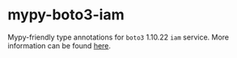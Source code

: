# mypy-boto3-iam

Mypy-friendly type annotations for `boto3` 1.10.22 `iam` service.
More information can be found [here](https://github.com/vemel/mypy_boto3).
